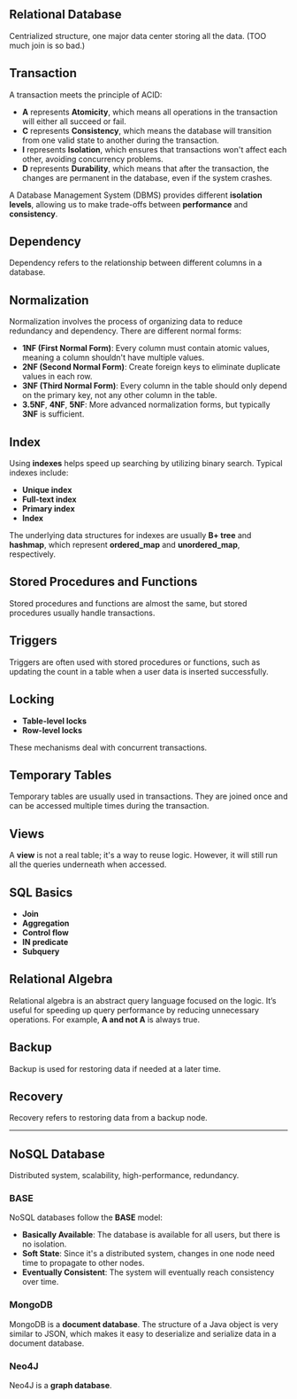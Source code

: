 ## Relational Database
Centrialized structure, one major data center storing all the data. (TOO much join is so bad.)

## Transaction

A transaction meets the principle of ACID:

- **A** represents **Atomicity**, which means all operations in the transaction will either all succeed or fail.
- **C** represents **Consistency**, which means the database will transition from one valid state to another during the transaction.
- **I** represents **Isolation**, which ensures that transactions won't affect each other, avoiding concurrency problems.
- **D** represents **Durability**, which means that after the transaction, the changes are permanent in the database, even if the system crashes.

A Database Management System (DBMS) provides different **isolation levels**, allowing us to make trade-offs between **performance** and **consistency**.

## Dependency

Dependency refers to the relationship between different columns in a database.

## Normalization

Normalization involves the process of organizing data to reduce redundancy and dependency. There are different normal forms:

- **1NF (First Normal Form)**: Every column must contain atomic values, meaning a column shouldn't have multiple values.
- **2NF (Second Normal Form)**: Create foreign keys to eliminate duplicate values in each row.
- **3NF (Third Normal Form)**: Every column in the table should only depend on the primary key, not any other column in the table.
- **3.5NF**, **4NF**, **5NF**: More advanced normalization forms, but typically **3NF** is sufficient.

## Index

Using **indexes** helps speed up searching by utilizing binary search. Typical indexes include:

- **Unique index**
- **Full-text index**
- **Primary index**
- **Index**

The underlying data structures for indexes are usually **B+ tree** and **hashmap**, which represent **ordered_map** and **unordered_map**, respectively.

## Stored Procedures and Functions

Stored procedures and functions are almost the same, but stored procedures usually handle transactions.

## Triggers

Triggers are often used with stored procedures or functions, such as updating the count in a table when a user data is inserted successfully.

## Locking

- **Table-level locks**
- **Row-level locks**

These mechanisms deal with concurrent transactions.

## Temporary Tables

Temporary tables are usually used in transactions. They are joined once and can be accessed multiple times during the transaction.

## Views

A **view** is not a real table; it's a way to reuse logic. However, it will still run all the queries underneath when accessed.

## SQL Basics

- **Join**
- **Aggregation**
- **Control flow**
- **IN predicate**
- **Subquery**

## Relational Algebra

Relational algebra is an abstract query language focused on the logic. It’s useful for speeding up query performance by reducing unnecessary operations. For example, **A and not A** is always true.

## Backup

Backup is used for restoring data if needed at a later time.

## Recovery

Recovery refers to restoring data from a backup node.

---

## NoSQL Database
Distributed system, scalability, high-performance, redundancy.

### BASE

NoSQL databases follow the **BASE** model:

- **Basically Available**: The database is available for all users, but there is no isolation.
- **Soft State**: Since it's a distributed system, changes in one node need time to propagate to other nodes.
- **Eventually Consistent**: The system will eventually reach consistency over time.

### MongoDB

MongoDB is a **document database**. The structure of a Java object is very similar to JSON, which makes it easy to deserialize and serialize data in a document database.

### Neo4J

Neo4J is a **graph database**.

